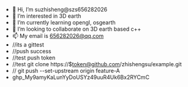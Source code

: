 - 👋 Hi, I’m suzhisheng@szs656282026
- 👀 I’m interested in 3D earth
- 🌱 I’m currently learning opengl, osgearth
- 💞️ I’m looking to collaborate on 3D earth based c++
- 📫 My email is 656282026@qq.com
- //its a gittest
- //push success
- //test push token
- //test git clone https://$token@github.com/zhishengsu/example.git
- //  git push --set-upstream origin feature-A
- 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


